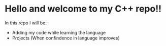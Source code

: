# Hello and welcome to my C++ repo!!

In this repo I will be:
* Adding my code while learning the language
* Projects (When confindence in language improves)
